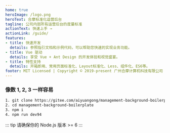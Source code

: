 ```yaml
---
home: true
heroImage: /logo.png
heroText: 合摩标准化运营后台
tagline: 公司内部所有运营后台的度量标准
actionText: 快速上手 →
actionLink: /guide/
features:
- title: 快速开发
  details: 参照指引文档和示例代码，可以帮助您快速的实现业务功能。
- title: Vue 驱动
  details: 享受 Vue + Ant Design 的开发体验和视觉盛宴。
- title: 特性支持
  details: 开箱即用、常用页面标准化、Layout标准化、Less、组件化、ES6等。
footer: MIT Licensed | Copyright © 2019-present 广州合摩计算机科技有限公司
---
```



### 像数 1, 2, 3 一样容易

```bash
1. git clone https://gitee.com/aiyuangong/management-background-boilerplate.git
2. cd management-background-boilerplate
3. npm i
4. npm run dev94
```

::: tip
请确保你的 Node.js 版本 >= 6
:::
